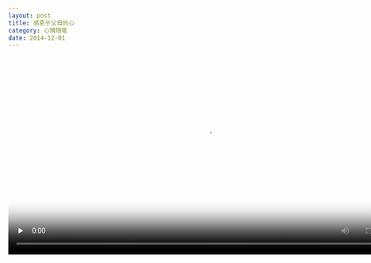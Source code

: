 ```yaml
---
layout: post
title: 感恩于父母的心
category: 心情随笔
date: 2014-12-01
---
```


<video controls="controls" poster="{{ site.blog.qiniu }}/blog/2014/12/01/grateful.jpg" width="800" height="auto" preload="none">
    <source src="{{ site.blog.qiniu }}/blog/2014/12/01/grateful.mp4" type="video/mp4">
	<source src="{{ site.blog.qiniu }}/blog/2014/12/01/grateful.webm" type="video/webm">
</video>
